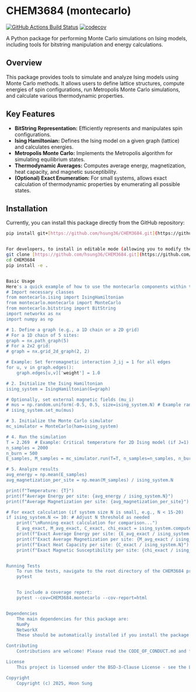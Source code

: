 # CHEM3684 (montecarlo)

[![GitHub Actions Build Status](https://github.com/hsung36/CHEM3684/workflows/CI/badge.svg)](https://github.com/hsung36/CHEM3684/actions?query=workflow%3ACI)
[![codecov](https://codecov.io/gh/hsung36/CHEM3684/branch/main/graph/badge.svg)](https://codecov.io/gh/hsung36/CHEM3684/branch/main)

A Python package for performing Monte Carlo simulations on Ising models, including tools for bitstring manipulation and energy calculations.
## Overview

This package provides tools to simulate and analyze Ising models using Monte Carlo methods. It allows users to define lattice structures, compute energies of spin configurations, run Metropolis Monte Carlo simulations, and calculate various thermodynamic properties.

## Key Features

* **BitString Representation:** Efficiently represents and manipulates spin configurations.
* **Ising Hamiltonian:** Defines the Ising model on a given graph (lattice) and calculates energies.
* **Metropolis Monte Carlo:** Implements the Metropolis algorithm for simulating equilibrium states.
* **Thermodynamic Averages:** Computes average energy, magnetization, heat capacity, and magnetic susceptibility.
* **(Optional) Exact Enumeration:** For small systems, allows exact calculation of thermodynamic properties by enumerating all possible states.

## Installation

Currently, you can install this package directly from the GitHub repository:

```bash
pip install git+[https://github.com/hsung36/CHEM3684.git](https://github.com/hsung36/CHEM3684.git)


For developers, to install in editable mode (allowing you to modify the code and see changes immediately):
git clone [https://github.com/hsung36/CHEM3684.git](https://github.com/hsung36/CHEM3684.git)
cd CHEM3684
pip install -e .


Basic Usage
Here's a quick example of how to use the montecarlo components within the CHEM3684 package:
# Import necessary classes
from montecarlo.ising import IsingHamiltonian
from montecarlo.montecarlo import MonteCarlo
from montecarlo.bitstring import BitString
import networkx as nx
import numpy as np

# 1. Define a graph (e.g., a 1D chain or a 2D grid)
# For a 1D chain of 5 sites:
graph = nx.path_graph(5)
# For a 2x2 grid:
# graph = nx.grid_2d_graph(2, 2)

# Example: Set ferromagnetic interaction J_ij = 1 for all edges
for u, v in graph.edges():
    graph.edges[u,v]['weight'] = 1.0

# 2. Initialize the Ising Hamiltonian
ising_system = IsingHamiltonian(G=graph)

# Optionally, set external magnetic fields (mu_i)
# mus = np.random.uniform(-0.5, 0.5, size=ising_system.N) # Example random fields
# ising_system.set_mu(mus)

# 3. Initialize the Monte Carlo simulator
mc_simulator = MonteCarlo(ham=ising_system)

# 4. Run the simulation
T = 2.269  # Example: Critical temperature for 2D Ising model (if J=1)
n_samples = 2000
n_burn = 500
E_samples, M_samples = mc_simulator.run(T=T, n_samples=n_samples, n_burn=n_burn)

# 5. Analyze results
avg_energy = np.mean(E_samples)
avg_magnetization_per_site = np.mean(M_samples) / ising_system.N

print(f"Temperature: {T}")
print(f"Average Energy per site: {avg_energy / ising_system.N}")
print(f"Average Magnetization per site: {avg_magnetization_per_site}")

# For exact calculation (if system size N is small, e.g., N < 15-20)
if ising_system.N <= 10: # Adjust N threshold as needed
    print("\nRunning exact calculation for comparison...")
    E_avg_exact, M_avg_exact, C_exact, chi_exact = ising_system.compute_average_values(T=T)
    print(f"Exact Average Energy per site: {E_avg_exact / ising_system.N}")
    print(f"Exact Average Magnetization per site: {M_avg_exact / ising_system.N}")
    print(f"Exact Heat Capacity per site: {C_exact / ising_system.N}")
    print(f"Exact Magnetic Susceptibility per site: {chi_exact / ising_system.N}")


Running Tests
    To run the tests, navigate to the root directory of the CHEM3684 project and execute:
    pytest


    To include a coverage report:
    pytest --cov=CHEM3684.montecarlo --cov-report=html


Dependencies
    The main dependencies for this package are:
    NumPy
    NetworkX
    These should be automatically installed if you install the package using pip as described above.

Contributing
    Contributions are welcome! Please read the CODE_OF_CONDUCT.md and feel free to submit a pull request or open an issue on the GitHub repository.

License
    This project is licensed under the BSD-3-Clause License - see the LICENSE file for details.

Copyright
    Copyright (c) 2025, Hoon Sung
